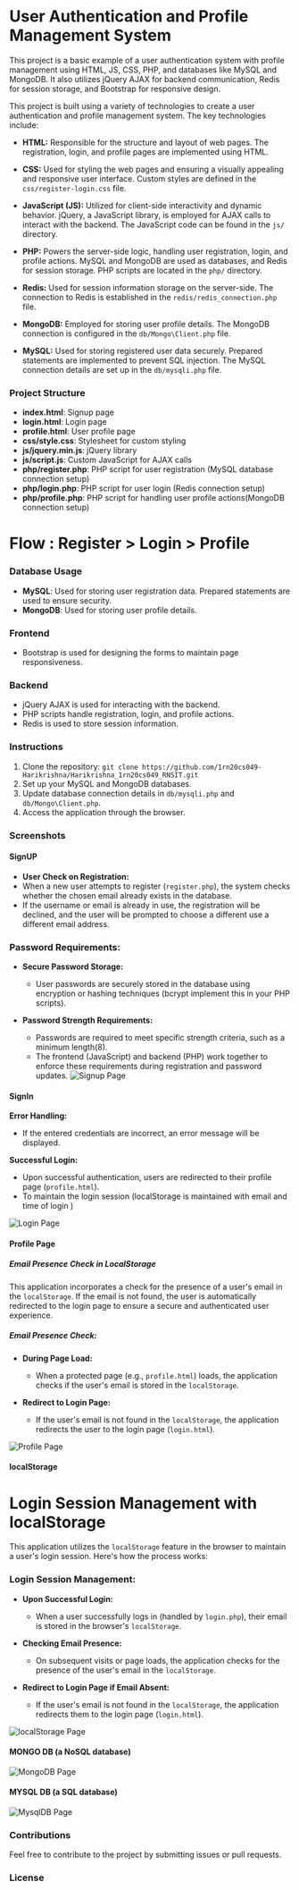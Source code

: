 # User Authentication and Profile Management System

This project is a basic example of a user authentication system with profile management using HTML, JS, CSS, PHP, and databases like MySQL and MongoDB. It also utilizes jQuery AJAX for backend communication, Redis for session storage, and Bootstrap for responsive design.


This project is built using a variety of technologies to create a user authentication and profile management system. The key technologies include:

- **HTML:** Responsible for the structure and layout of web pages. The registration, login, and profile pages are implemented using HTML.

- **CSS:** Used for styling the web pages and ensuring a visually appealing and responsive user interface. Custom styles are defined in the `css/register-login.css` file.

- **JavaScript (JS):** Utilized for client-side interactivity and dynamic behavior. jQuery, a JavaScript library, is employed for AJAX calls to interact with the backend. The JavaScript code can be found in the `js/` directory.

- **PHP:** Powers the server-side logic, handling user registration, login, and profile actions. MySQL and MongoDB are used as databases, and Redis for session storage. PHP scripts are located in the `php/` directory.

- **Redis:** Used for session information storage on the server-side. The connection to Redis is established in the `redis/redis_connection.php` file.

- **MongoDB:** Employed for storing user profile details. The MongoDB connection is configured in the `db/Mongo\Client.php` file.

- **MySQL:** Used for storing registered user data securely. Prepared statements are implemented to prevent SQL injection. The MySQL connection details are set up in the `db/mysqli.php` file.


### Project Structure

- **index.html**: Signup page
- **login.html**: Login page
- **profile.html**: User profile page
- **css/style.css**: Stylesheet for custom styling
- **js/jquery.min.js**: jQuery library
- **js/script.js**: Custom JavaScript for AJAX calls
- **php/register.php**: PHP script for user registration (MySQL database connection setup)
- **php/login.php**: PHP script for user login (Redis connection setup)
- **php/profile.php**: PHP script for handling user profile actions(MongoDB connection setup)

# Flow : Register > Login > Profile



### Database Usage

- **MySQL**: Used for storing user registration data. Prepared statements are used to ensure security.
- **MongoDB**: Used for storing user profile details.

### Frontend

- Bootstrap is used for designing the forms to maintain page responsiveness.

### Backend

- jQuery AJAX is used for interacting with the backend.
- PHP scripts handle registration, login, and profile actions.
- Redis is used to store session information.

### Instructions

1. Clone the repository: `git clone https://github.com/1rn20cs049-Harikrishna/Harikrishna_1rn20cs049_RNSIT.git`
2. Set up your MySQL and MongoDB databases.
3. Update database connection details in `db/mysqli.php` and `db/Mongo\Client.php`.
4. Access the application through the browser.



### Screenshots
#### SignUP
  - **User Check on Registration:**
  - When a new user attempts to register (`register.php`), the system checks whether the chosen email already exists in the database.
  - If the username or email is already in use, the registration will be declined, and the user will be prompted to choose a different  use a different email address.

### Password Requirements:

- **Secure Password Storage:**
  - User passwords are securely stored in the database using encryption or hashing techniques (bcrypt implement this in your PHP scripts).

- **Password Strength Requirements:**
  - Passwords are required to meet specific strength criteria, such as a minimum length(8).
  - The frontend (JavaScript) and backend (PHP) work together to enforce these requirements during registration and password updates.
![Signup Page](https://res.cloudinary.com/harikrishnar/image/upload/v1701501011/registration_jeddpx.png)


#### SignIn
 **Error Handling:**
   - If the entered credentials are incorrect, an error message will be displayed.

 **Successful Login:**
   - Upon successful authentication, users are redirected to their profile page (`profile.html`).
   - To maintain the login session (localStorage is maintained with email and time of login )

![Login Page](https://res.cloudinary.com/harikrishnar/image/upload/v1701501011/signIn_nmjvya.png)

#### Profile Page
##### Email Presence Check in LocalStorage

This application incorporates a check for the presence of a user's email in the `localStorage`. If the email is not found, the user is automatically redirected to the login page to ensure a secure and authenticated user experience.

##### Email Presence Check:

- **During Page Load:**
  - When a protected page (e.g., `profile.html`) loads, the application checks if the user's email is stored in the `localStorage`.

- **Redirect to Login Page:**
  - If the user's email is not found in the `localStorage`, the application redirects the user to the login page (`login.html`).


![Profile Page](https://res.cloudinary.com/harikrishnar/image/upload/v1701505152/profile_cbp9aj.png)


#### localStorage
# Login Session Management with localStorage

This application utilizes the `localStorage` feature in the browser to maintain a user's login session. Here's how the process works:

### Login Session Management:

- **Upon Successful Login:**
  - When a user successfully logs in (handled by `login.php`), their email is stored in the browser's `localStorage`.

- **Checking Email Presence:**
  - On subsequent visits or page loads, the application checks for the presence of the user's email in the `localStorage`.

- **Redirect to Login Page if Email Absent:**
  - If the user's email is not found in the `localStorage`, the application redirects them to the login page (`login.html`).

![localStorage Page](https://res.cloudinary.com/harikrishnar/image/upload/v1701505151/localStorage_fer12d.png)



#### MONGO DB (a NoSQL database)
![MongoDB Page](https://res.cloudinary.com/harikrishnar/image/upload/v1701505151/mongodb_ubydid.png)



#### MYSQL DB (a SQL database)
![MysqlDB Page](https://res.cloudinary.com/harikrishnar/image/upload/v1701505791/mysql_zs4y4g.png)



### Contributions

Feel free to contribute to the project by submitting issues or pull requests.

### License
